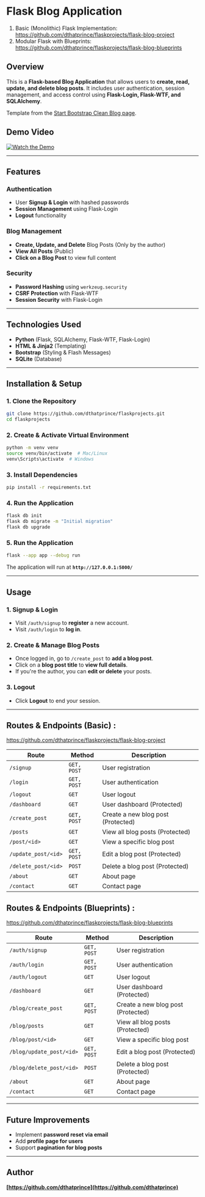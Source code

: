 # Flask Blog Application
1. Basic (Monolithic) Flask Implementation: https://github.com/dthatprince/flaskprojects/flask-blog-project
2. Modular Flask with Blueprints: https://github.com/dthatprince/flaskprojects/flask-blog-blueprints


## Overview

This is a **Flask-based Blog Application** that allows users to **create, read, update, and delete blog posts**. It includes user authentication, session management, and access control using **Flask-Login, Flask-WTF, and SQLAlchemy**.

Template from the [Start Bootstrap Clean Blog page](https://startbootstrap.com/theme/clean-blog).


## Demo Video
[![Watch the Demo](https://img.youtube.com/vi/m1UpSvNe7C4/0.jpg)](https://youtu.be/m1UpSvNe7C4)

---

## Features

### Authentication
- User **Signup & Login** with hashed passwords
- **Session Management** using Flask-Login
- **Logout** functionality

### Blog Management
- **Create, Update, and Delete** Blog Posts (Only by the author)
- **View All Posts** (Public)
- **Click on a Blog Post** to view full content

### Security
- **Password Hashing** using `werkzeug.security`
- **CSRF Protection** with Flask-WTF
- **Session Security** with Flask-Login

---

## Technologies Used

- **Python** (Flask, SQLAlchemy, Flask-WTF, Flask-Login)
- **HTML & Jinja2** (Templating)
- **Bootstrap** (Styling & Flash Messages)
- **SQLite** (Database)

---

## Installation & Setup

### 1. Clone the Repository
```sh
git clone https://github.com/dthatprince/flaskprojects.git
cd flaskprojects
```

### 2. Create & Activate Virtual Environment
```sh
python -m venv venv
source venv/bin/activate  # Mac/Linux
venv\Scripts\activate  # Windows
```

### 3. Install Dependencies
```sh
pip install -r requirements.txt
```

### 4. Run the Application
```sh
flask db init
flask db migrate -m "Initial migration"
flask db upgrade
```

### 5. Run the Application
```sh
flask --app app --debug run
```

The application will run at **`http://127.0.0.1:5000/`**

---

## Usage

### 1. Signup & Login
- Visit `/auth/signup` to **register** a new account.
- Visit `/auth/login` to **log in**.

### 2. Create & Manage Blog Posts
- Once logged in, go to `/create_post` to **add a blog post**.
- Click on a **blog post title** to **view full details**.
- If you're the author, you can **edit or delete** your posts.

### 3. Logout
- Click **Logout** to end your session.

---

## Routes & Endpoints (Basic) : 
https://github.com/dthatprince/flaskprojects/flask-blog-project

| Route               | Method      | Description                        |
| ------------------- | ----------- | ---------------------------------- |
| `/signup`           | `GET, POST` | User registration                  |
| `/login`            | `GET, POST` | User authentication                |
| `/logout`           | `GET`       | User logout                        |
| `/dashboard`        | `GET`       | User dashboard (Protected)         |
| `/create_post`      | `GET, POST` | Create a new blog post (Protected) |
| `/posts`            | `GET`       | View all blog posts (Protected)    |
| `/post/<id>`        | `GET`       | View a specific blog post          |
| `/update_post/<id>` | `GET, POST` | Edit a blog post (Protected)       |
| `/delete_post/<id>` | `POST`      | Delete a blog post (Protected)     |
| `/about`            | `GET`       | About page                         |
| `/contact`          | `GET`       | Contact page                       |


## Routes & Endpoints (Blueprints) : 
https://github.com/dthatprince/flaskprojects/flask-blog-blueprints

| Route               | Method      | Description                        |
| ------------------- | ----------- | ---------------------------------- |
| `/auth/signup`      | `GET, POST` | User registration                  |
| `/auth/login`       | `GET, POST` | User authentication                |
| `/auth/logout`      | `GET`       | User logout                        |
| `/dashboard`        | `GET`       | User dashboard (Protected)         |
| `/blog/create_post`      | `GET, POST` | Create a new blog post (Protected) |
| `/blog/posts`            | `GET`       | View all blog posts (Protected)    |
| `/blog/post/<id>`        | `GET`       | View a specific blog post          |
| `/blog/update_post/<id>` | `GET, POST` | Edit a blog post (Protected)       |
| `/blog/delete_post/<id>` | `POST`      | Delete a blog post (Protected)     |
| `/about`            | `GET`       | About page                         |
| `/contact`          | `GET`       | Contact page                       |

---

## Future Improvements

- Implement **password reset via email**
- Add **profile page for users**
- Support **pagination for blog posts**

---

## Author

**[https://github.com/dthatprince](https://github.com/dthatprince)**


